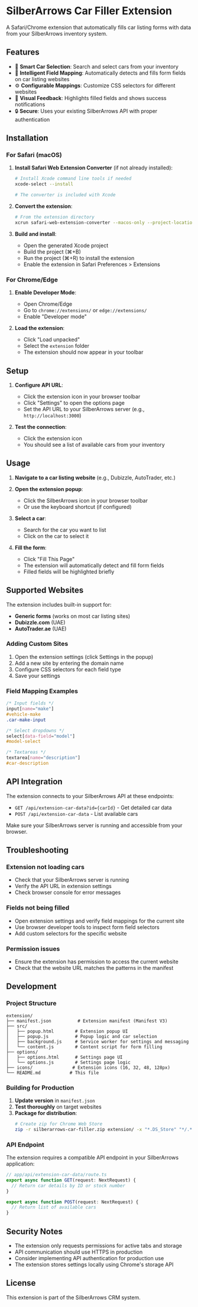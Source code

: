 # SilberArrows Car Filler Extension

A Safari/Chrome extension that automatically fills car listing forms with data from your SilberArrows inventory system.

## Features

- 🚗 **Smart Car Selection**: Search and select cars from your inventory
- 🎯 **Intelligent Field Mapping**: Automatically detects and fills form fields on car listing websites
- ⚙️ **Configurable Mappings**: Customize CSS selectors for different websites
- 🎨 **Visual Feedback**: Highlights filled fields and shows success notifications
- 🔒 **Secure**: Uses your existing SilberArrows API with proper authentication

## Installation

### For Safari (macOS)

1. **Install Safari Web Extension Converter** (if not already installed):
   ```bash
   # Install Xcode command line tools if needed
   xcode-select --install
   
   # The converter is included with Xcode
   ```

2. **Convert the extension**:
   ```bash
   # From the extension directory
   xcrun safari-web-extension-converter --macos-only --project-location ./safari-project ./
   ```

3. **Build and install**:
   - Open the generated Xcode project
   - Build the project (⌘+B)
   - Run the project (⌘+R) to install the extension
   - Enable the extension in Safari Preferences > Extensions

### For Chrome/Edge

1. **Enable Developer Mode**:
   - Open Chrome/Edge
   - Go to `chrome://extensions/` or `edge://extensions/`
   - Enable "Developer mode"

2. **Load the extension**:
   - Click "Load unpacked"
   - Select the `extension` folder
   - The extension should now appear in your toolbar

## Setup

1. **Configure API URL**:
   - Click the extension icon in your browser toolbar
   - Click "Settings" to open the options page
   - Set the API URL to your SilberArrows server (e.g., `http://localhost:3000`)

2. **Test the connection**:
   - Click the extension icon
   - You should see a list of available cars from your inventory

## Usage

1. **Navigate to a car listing website** (e.g., Dubizzle, AutoTrader, etc.)

2. **Open the extension popup**:
   - Click the SilberArrows icon in your browser toolbar
   - Or use the keyboard shortcut (if configured)

3. **Select a car**:
   - Search for the car you want to list
   - Click on the car to select it

4. **Fill the form**:
   - Click "Fill This Page"
   - The extension will automatically detect and fill form fields
   - Filled fields will be highlighted briefly

## Supported Websites

The extension includes built-in support for:
- **Generic forms** (works on most car listing sites)
- **Dubizzle.com** (UAE)
- **AutoTrader.ae** (UAE)

### Adding Custom Sites

1. Open the extension settings (click Settings in the popup)
2. Add a new site by entering the domain name
3. Configure CSS selectors for each field type
4. Save your settings

### Field Mapping Examples

```css
/* Input fields */
input[name="make"]
#vehicle-make
.car-make-input

/* Select dropdowns */
select[data-field="model"]
#model-select

/* Textareas */
textarea[name="description"]
#car-description
```

## API Integration

The extension connects to your SilberArrows API at these endpoints:

- `GET /api/extension-car-data?id={carId}` - Get detailed car data
- `POST /api/extension-car-data` - List available cars

Make sure your SilberArrows server is running and accessible from your browser.

## Troubleshooting

### Extension not loading cars
- Check that your SilberArrows server is running
- Verify the API URL in extension settings
- Check browser console for error messages

### Fields not being filled
- Open extension settings and verify field mappings for the current site
- Use browser developer tools to inspect form field selectors
- Add custom selectors for the specific website

### Permission issues
- Ensure the extension has permission to access the current website
- Check that the website URL matches the patterns in the manifest

## Development

### Project Structure
```
extension/
├── manifest.json          # Extension manifest (Manifest V3)
├── src/
│   ├── popup.html        # Extension popup UI
│   ├── popup.js          # Popup logic and car selection
│   ├── background.js     # Service worker for settings and messaging
│   └── content.js        # Content script for form filling
├── options/
│   ├── options.html      # Settings page UI
│   └── options.js        # Settings page logic
├── icons/               # Extension icons (16, 32, 48, 128px)
└── README.md           # This file
```

### Building for Production

1. **Update version** in `manifest.json`
2. **Test thoroughly** on target websites
3. **Package for distribution**:
   ```bash
   # Create zip for Chrome Web Store
   zip -r silberarrows-car-filler.zip extension/ -x "*.DS_Store" "*/.*"
   ```

### API Endpoint

The extension requires a compatible API endpoint in your SilberArrows application:

```typescript
// app/api/extension-car-data/route.ts
export async function GET(request: NextRequest) {
  // Return car details by ID or stock number
}

export async function POST(request: NextRequest) {
  // Return list of available cars
}
```

## Security Notes

- The extension only requests permissions for active tabs and storage
- API communication should use HTTPS in production
- Consider implementing API authentication for production use
- The extension stores settings locally using Chrome's storage API

## License

This extension is part of the SilberArrows CRM system.

